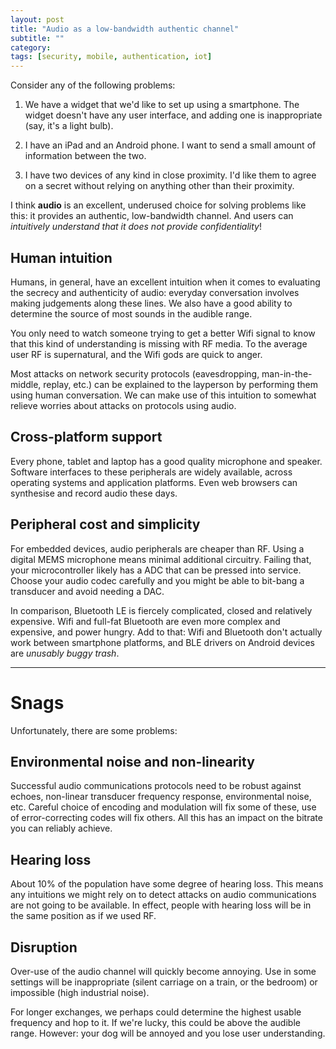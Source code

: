 ```yaml
---
layout: post
title: "Audio as a low-bandwidth authentic channel"
subtitle: ""
category: 
tags: [security, mobile, authentication, iot]
---
```


Consider any of the following problems:

1. We have a widget that we'd like to set up using a smartphone.  The widget doesn't
   have any user interface, and adding one is inappropriate (say, it's a light bulb).
   
2. I have an iPad and an Android phone.  I want to send a small amount of information between the two.

3. I have two devices of any kind in close proximity.  I'd like them to agree on a secret without
   relying on anything other than their proximity.

I think **audio** is an excellent, underused choice for solving problems like this: it provides
an authentic, low-bandwidth channel.  And users can *intuitively understand that it does not provide
confidentiality*!

## Human intuition

Humans, in general, have an excellent intuition when it comes to evaluating the secrecy and authenticity
of audio: everyday conversation involves making judgements along these lines.  We also have a good ability
to determine the source of most sounds in the audible range.

You only need to watch someone trying to get a better Wifi signal to know that this kind of
understanding is missing with RF media.  To the average user RF is supernatural, and the Wifi gods
are quick to anger.

Most attacks on network security protocols (eavesdropping, man-in-the-middle, replay, etc.) can be explained
to the layperson by performing them using human conversation.  We can make use of this intuition to somewhat
relieve worries about attacks on protocols using audio.

## Cross-platform support

Every phone, tablet and laptop has a good quality microphone and speaker.  Software interfaces to these peripherals are widely available, across operating systems and application platforms.  Even web browsers can synthesise and record audio these days.

## Peripheral cost and simplicity

For embedded devices, audio peripherals are cheaper than RF.  Using a digital MEMS microphone means
minimal additional circuitry.  Failing that, your microcontroller likely has a ADC that can be pressed
into service.  Choose your audio codec carefully and you might be able to bit-bang a transducer and
avoid needing a DAC.

In comparison, Bluetooth LE is fiercely complicated, closed and relatively expensive.  Wifi and full-fat Bluetooth
are even more complex and expensive, and power hungry.  Add to that: Wifi and Bluetooth don't actually work
between smartphone platforms, and BLE drivers on Android devices are *unusably buggy trash*.

***

# Snags

Unfortunately, there are some problems:

## Environmental noise and non-linearity

Successful audio communications protocols need to be robust against echoes, non-linear transducer frequency response,
environmental noise, etc.  Careful choice of encoding and modulation will fix some of these, use
of error-correcting codes will fix others.  All this has an impact on the bitrate you can reliably achieve.

## Hearing loss

About 10% of the population have some degree of hearing loss.  This means any intuitions we might rely on
to detect attacks on audio communications are not going to be available.  In effect, people with hearing loss
will be in the same position as if we used RF.

## Disruption

Over-use of the audio channel will quickly become annoying.  Use in some settings will be inappropriate (silent carriage on a train, or the bedroom) or impossible (high industrial noise).

For longer exchanges, we perhaps could determine the highest usable frequency and hop to it.  If we're lucky,
this could be above the audible range.   However: your dog will be annoyed and you lose user understanding.

